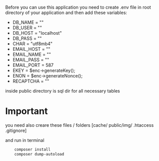 Before you can use this application you need to create .env file in root directory of your application and then add these variables:
- DB_NAME = ""
- DB_USER = ""
- DB_HOST = "localhost"
- DB_PASS = ""
- CHAR = "utf8mb4"
- EMAIL_HOST = ""
- EMAIL_NAME = ""
- EMAIL_PASS = ""
- EMAIL_PORT = 587
- EKEY = $enc->generateKey();
- ENON = $enc->generateNonce();
- RECAPTCHA = ""

inside public directory is sql dir for all necessary tables

# Important
you need also creare these files / folders [cache/ public/img/ .htaccess .gitignore]

and run in terminal
```bash
    composer install
    composer dump-autoload
```

